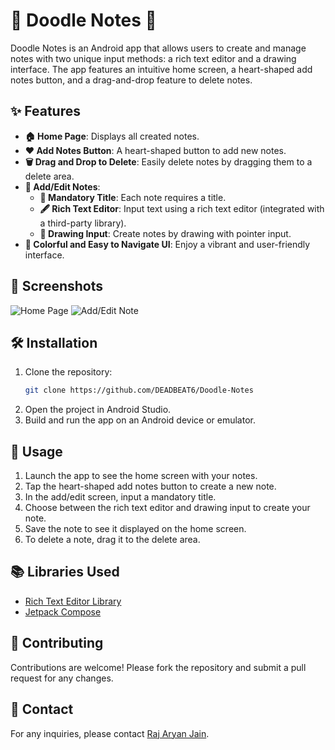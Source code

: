 # 🎨 Doodle Notes 📝

Doodle Notes is an Android app that allows users to create and manage notes with two unique input methods: a rich text editor and a drawing interface. The app features an intuitive home screen, a heart-shaped add notes button, and a drag-and-drop feature to delete notes.

## ✨ Features

- **🏠 Home Page**: Displays all created notes.
- **❤️ Add Notes Button**: A heart-shaped button to add new notes.
- **🗑️ Drag and Drop to Delete**: Easily delete notes by dragging them to a delete area.
- **📝 Add/Edit Notes**: 
  - **🔖 Mandatory Title**: Each note requires a title.
  - **🖋️ Rich Text Editor**: Input text using a rich text editor (integrated with a third-party library).
  - **🎨 Drawing Input**: Create notes by drawing with pointer input.
- **🌈 Colorful and Easy to Navigate UI**: Enjoy a vibrant and user-friendly interface.

## 📸 Screenshots

![Home Page](path/to/homepage-screenshot.png)
![Add/Edit Note](path/to/add-edit-note-screenshot.png)

## 🛠️ Installation

1. Clone the repository:
    ```sh
    git clone https://github.com/DEADBEAT6/Doodle-Notes
    ```
2. Open the project in Android Studio.
3. Build and run the app on an Android device or emulator.

## 🚀 Usage

1. Launch the app to see the home screen with your notes.
2. Tap the heart-shaped add notes button to create a new note.
3. In the add/edit screen, input a mandatory title.
4. Choose between the rich text editor and drawing input to create your note.
5. Save the note to see it displayed on the home screen.
6. To delete a note, drag it to the delete area.

## 📚 Libraries Used

- [Rich Text Editor Library](https://github.com/MohamedRejeb/Compose-Rich-Editor)
- [Jetpack Compose](https://developer.android.com/jetpack/compose)

## 🤝 Contributing

Contributions are welcome! Please fork the repository and submit a pull request for any changes.

## 📧 Contact

For any inquiries, please contact [Raj Aryan Jain](mailto:rajjnn2003@gmail.com).

